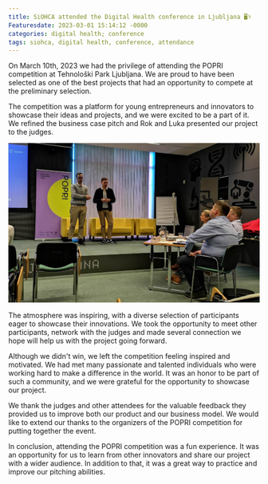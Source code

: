 ```yaml
---
title: SiOHCA attended the Digital Health conference in Ljubljana 🖥️⚕️
Featuresdate: 2023-03-01 15:14:12 -0000
categories: digital health; conference
tags: siohca, digital health, conference, attendance
---
```


On March 10th, 2023 we had the privilege of attending the POPRI competition at Tehnološki Park Ljubljana. We are proud to have been selected as one of the best projects that had an opportunity to compete at the preliminary selection.

The competition was a platform for young entrepreneurs and innovators to showcase their ideas and projects, and we were excited to be a part of it. We refined the business case pitch and Rok and Luka presented our project to the judges.

![POPRI competition](https://github.com/SterArcher/OHCA-registry-Slovenia/blob/gh-pages/assets/img/popri.jpg?raw=true)

The atmosphere was inspiring, with a diverse selection of participants eager to showcase their innovations. We took the opportunity to meet other participants, network with the judges and made several connection we hope will help us with the project going forward.

Although we didn't win, we left the competition feeling inspired and motivated. We had met many passionate and talented individuals who were working hard to make a difference in the world. It was an honor to be part of such a community, and we were grateful for the opportunity to showcase our project.

We thank the judges and other attendees for the valuable feedback they provided us to improve both our product and our business model. We would like to extend our thanks to the organizers of the POPRI competition for putting together the event.

In conclusion, attending the POPRI competition was a fun experience. It was an opportunity for us to learn from other innovators and share our project with a wider audience. In addition to that, it was a great way to practice and improve our pitching abilities.
